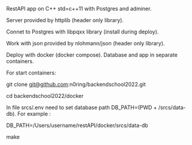 RestAPI app on C++ std=c++11 with Postgres and adminer. 

Server provided by httplib (header only library).

Connet to Postgres with libpqxx library (install during deploy).

Work with json provided by nlohmann/json (header only library).

Deploy with docker (docker compose). Database and app in separate containers. 

For start containers: 

git clone git@github.com:n0ring/backendschool2022.git

cd backendschool2022/docker 

In file srcs/.env need to set database path DB_PATH=(PWD + /srcs/data-db). For example :

DB_PATH=/Users/username/restAPI/docker/srcs/data-db

make 



